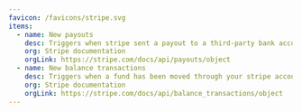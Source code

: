 ```yaml
---
favicon: /favicons/stripe.svg
items:
  - name: New payouts
    desc: Triggers when stripe sent a payout to a third-party bank account or vice versa.
    org: Stripe documentation
    orgLink: https://stripe.com/docs/api/payouts/object
  - name: New balance transactions
    desc: Triggers when a fund has been moved through your stripe account.
    org: Stripe documentation
    orgLink: https://stripe.com/docs/api/balance_transactions/object
---
```


<script setup>
  import CustomListing from '../../components/CustomListing.vue'
</script>

<CustomListing />
